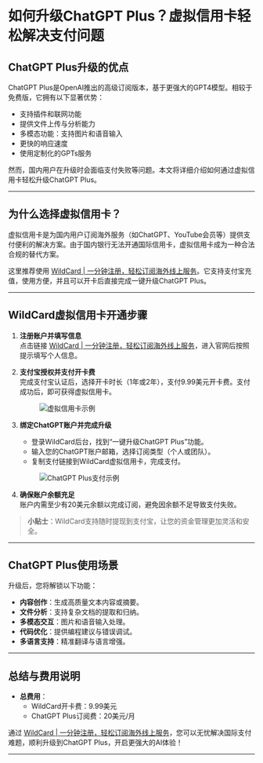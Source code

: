 # 如何升级ChatGPT Plus？虚拟信用卡轻松解决支付问题

## ChatGPT Plus升级的优点
ChatGPT Plus是OpenAI推出的高级订阅版本，基于更强大的GPT4模型。相较于免费版，它拥有以下显著优势：
- 支持插件和联网功能
- 提供文件上传与分析能力
- 多模态功能：支持图片和语音输入
- 更快的响应速度
- 使用定制化的GPTs服务

然而，国内用户在升级时会面临支付失败等问题。本文将详细介绍如何通过虚拟信用卡轻松升级ChatGPT Plus。

---

## 为什么选择虚拟信用卡？
虚拟信用卡是为国内用户订阅海外服务（如ChatGPT、YouTube会员等）提供支付便利的解决方案。由于国内银行无法开通国际信用卡，虚拟信用卡成为一种合法合规的替代方案。

这里推荐使用 [WildCard | 一分钟注册，轻松订阅海外线上服务](https://bit.ly/bewildcard)。它支持支付宝充值，使用方便，并且可以开卡后直接完成一键升级ChatGPT Plus。

---

## WildCard虚拟信用卡开通步骤

1. **注册账户并填写信息**  
   点击链接 [WildCard | 一分钟注册，轻松订阅海外线上服务](https://bit.ly/bewildcard)，进入官网后按照提示填写个人信息。

2. **支付宝授权并支付开卡费**  
   完成支付宝认证后，选择开卡时长（1年或2年），支付9.99美元开卡费。支付成功后，即可获得虚拟信用卡。

   <figure>
   <img src="https://unxiao.com/upgrade-chatgpt4/card.png" alt="虚拟信用卡示例">
   </figure>

3. **绑定ChatGPT账户并完成升级**  
   - 登录WildCard后台，找到“一键升级ChatGPT Plus”功能。
   - 输入您的ChatGPT账户邮箱，选择订阅类型（个人或团队）。
   - 复制支付链接到WildCard虚拟信用卡，完成支付。

   <figure>
   <img src="https://unxiao.com/upgrade-chatgpt4/link.png" alt="ChatGPT Plus支付示例">
   </figure>

4. **确保账户余额充足**  
   账户内需至少有20美元余额以完成订阅，避免因余额不足导致支付失败。

> **小贴士**：WildCard支持随时提现到支付宝，让您的资金管理更加灵活和安全。

---

## ChatGPT Plus使用场景
升级后，您将解锁以下功能：
- **内容创作**：生成高质量文本内容或摘要。
- **文件分析**：支持复杂文档的提取和归纳。
- **多模态交互**：图片和语音输入处理。
- **代码优化**：提供编程建议与错误调试。
- **多语言支持**：精准翻译与语言增强。

---

## 总结与费用说明

- **总费用**：
  - WildCard开卡费：9.99美元
  - ChatGPT Plus订阅费：20美元/月

通过 [WildCard | 一分钟注册，轻松订阅海外线上服务](https://bit.ly/bewildcard)，您可以无忧解决国际支付难题，顺利升级到ChatGPT Plus，开启更强大的AI体验！

---


